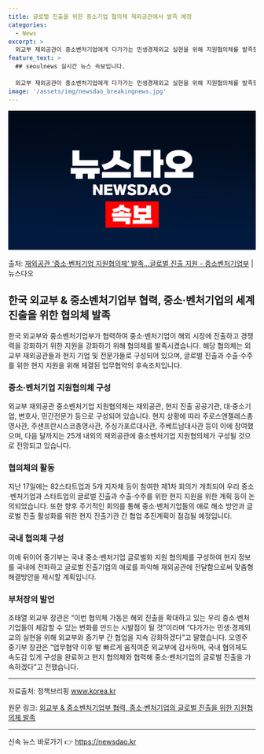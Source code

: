 ```yaml
---
title: 글로벌 진출을 위한 중소기업 협의체 재외공관에서 발족 예정
categories:
  - News
excerpt: >
  외교부 재외공관이 중소벤처기업에게 다가가는 민생경제외교 실현을 위해 지원협의체를 발족했다. 외교부중소벤처기업…
feature_text: >
  ## seoulnews 실시간 뉴스 속보입니다.

  외교부 재외공관이 중소벤처기업에게 다가가는 민생경제외교 실현을 위해 지원협의체를 발족했다. 외교부중소벤처기업…
image: '/assets/img/newsdao_breakingnews.jpg'
---
```


![뉴스다오 속보](/assets/img/newsdao_breakingnews.jpg)

<p>출처: <a href="https://newsdao.kr/3626" rel="dofollow">재외공관 ‘중소·벤처기업 지원협의체’ 발족…글로벌 진출 지원 - 중소벤처기업부</a> | 뉴스다오</p>

<h2 data-ke-size="size26">한국 외교부 & 중소벤처기업부 협력, 중소·벤처기업의 세계 진출을 위한 협의체 발족</h2>
<p data-ke-size="size16">한국 외교부와 중소벤처기업부가 협력하여 중소·벤처기업이 해외 시장에 진출하고 경쟁력을 강화하기 위한 지원을 강화하기 위해 협의체를 발족시켰습니다. 해당 협의체는 외교부 재외공관들과 현지 기업 및 전문가들로 구성되어 있으며, 글로벌 진출과 수출·수주를 위한 현지 지원을 위해 체결된 업무협약의 후속조치입니다.</p>

<h3>중소·벤처기업 지원협의체 구성</h3>
<p data-ke-size="size16">외교부 재외공관 중소벤처기업 지원협의체는 재외공관, 현지 진출 공공기관, 대·중소기업, 변호사, 민간전문가 등으로 구성되어 있습니다. 현지 상황에 따라 주로스앤젤레스총영사관, 주샌프란시스코총영사관, 주싱가포르대사관, 주베트남대사관 등이 이에 참여했으며, 다음 달까지는 25개 내외의 재외공관에 중소벤처기업 지원협의체가 구성될 것으로 전망되고 있습니다.</p>

<h3>협의체의 활동</h3>
<p data-ke-size="size16">지난 17일에는 82스타트업과 5개 지자체 등이 참여한 제1차 회의가 개최되어 우리 중소·벤처기업과 스타트업의 글로벌 진출과 수출·수주를 위한 현지 지원을 위한 계획 등이 논의되었습니다. 또한 향후 주기적인 회의를 통해 중소·벤처기업들의 애로 해소 방안과 글로벌 진출 활성화를 위한 현지 진출기관 간 협업 추진계획이 점검될 예정입니다.</p>

<h3>국내 협의체 구성</h3>
<p data-ke-size="size16">이에 뒤이어 중기부는 국내 중소·벤처기업 글로벌화 지원 협의체를 구성하여 현지 정보를 국내에 전파하고 글로벌 진출기업의 애로를 파악해 재외공관에 전달함으로써 맞춤형 해결방안을 제시할 계획입니다.</p>

<h3>부처장의 발언</h3>
<p data-ke-size="size16">조태열 외교부 장관은 “이번 협의체 가동은 해외 진출을 확대하고 있는 우리 중소·벤처기업들이 체감할 수 있는 변화를 만드는 시발점이 될 것”이라며 “다가가는 민생·경제외교의 실현을 위해 외교부와 중기부 간 협업을 지속 강화하겠다”고 말했습니다. 오영주 중기부 장관은 “업무협약 이후 발 빠르게 움직여준 외교부에 감사하며, 국내 협의체도 속도감 있게 구성을 완료하고 현지 협의체와 협력해 중소·벤처기업의 글로벌 진출을 가속하겠다”고 전했습니다.</p>

<hr>
<p data-ke-size="size16">자료출처: 정책브리핑 <a href="https://www.korea.kr/" target="_blank">www.korea.kr</a></p>
<p data-ke-size="size16">원문 링크: <a href="https://newsdao.kr/3626" target="_blank">외교부 & 중소벤처기업부 협력, 중소·벤처기업의 글로벌 진출을 위한 지원협의체 발족</a></p>
<hr> 

신속 뉴스 바로가기 👉 <a href="https://newsdao.kr" rel="dofollow">https://newsdao.kr</a>


